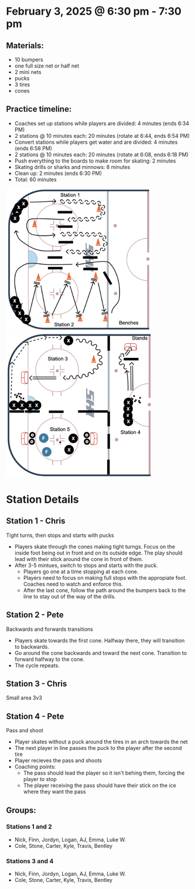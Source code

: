 # February 3, 2025 @ 6:30 pm - 7:30 pm

## Materials:
- 10 bumpers
- one full size net or half net
- 2 mini nets
- pucks
- 3 tires
- cones

## Practice timeline:
- Coaches set up stations while players are divided: 4 minutes (ends 6:34 PM)
- 2 stations @ 10 minutes each: 20 minutes (rotate at 6:44, ends 6:54 PM)
- Convert stations while players get water and are divided: 4 minutes (ends 6:58 PM)
- 2 stations @ 10 minutes each: 20 minutes (rotate at 6:08, ends 6:18 PM)
- Push everything to the boards to make room for skating: 2 minutes
- Skating drills or sharks and minnows: 8 minutes
- Clean up: 2 minutes (ends 6:30 PM)
- Total: 60 minutes

<img src="https://github.com/salter14/hockey/blob/main/drill_diagrams/Practice_layout_20250121_pt1.png" alt="alt" width="400px"> <img src="https://github.com/salter14/hockey/blob/main/drill_diagrams/Practice_layout_20250130_pt2.png" alt="alt" width="400px">

# Station Details

## Station 1 - Chris
Tight turns, then stops and starts with pucks
- Players skate through the cones making tight turngs. Focus on the inside foot being out in front and on its outside edge. The play should lead with their stick around the cone in front of them.
- After 3-5 mintues, switch to stops and starts with the puck.
  - Players go one at a time stopping at each cone.
  - Players need to focus on making full stops with the appropiate foot. Coaches need to watch and enforce this.
  - After the last cone, follow the path around the bumpers back to the line to stay out of the way of the drills.

## Station 2 - Pete
Backwards and forwards transitions
- Players skate towards the first cone. Halfway there, they will transition to backwards.
- Go around the cone backwards and toward the next cone. Transition to forward halfway to the cone.
- The cycle repeats.

## Station 3 - Chris
Small area 3v3

## Station 4 - Pete
Pass and shoot
- Player skates without a puck around the tires in an arch towards the net
- The next player in line passes the puck to the player after the second tire
- Player recieves the pass and shoots
- Coaching points:
  - The pass should lead the player so it isn't behing them, forcing the player to stop
  - The player receiving the pass should have their stick on the ice where they want the pass


## Groups:
### Stations 1 and 2
- Nick, Finn, Jordyn, Logan, AJ, Emma, Luke W.
- Cole, Stone, Carter, Kyle, Travis, Bentley

### Stations 3 and 4
- Nick, Finn, Jordyn, Logan, AJ, Emma, Luke W.
- Cole, Stone, Carter, Kyle, Travis, Bentley

